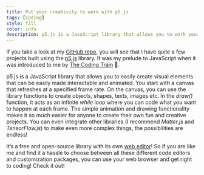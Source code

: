 ```yaml
---
title: Put your creativity to work with p5.js
tags: [Coding]
style: fill
color: info
description: p5.js is a JavaScript library that allows you to work your creativity :art:!
---
```


If you take a look at my <a href="https://github.com/clivelo" target="_blank">GitHub repo</a>, you will see that I have quite a few projects built using the <a href="https://p5js.org/" target="_blank">p5.js</a> library. It was my prelude to JavaScript when it was introduced to me by <a href="https://www.youtube.com/channel/UCvjgXvBlbQiydffZU7m1_aw" target="_blank">The Coding Train</a> :train:.

p5.js is a JavaScript library that allows you to easily create visual elements that can be easily made interactable and animated. You start with a canvas that refreshes at a specified frame rate. On the canvas, you can use the library functions to create objects, shapes, texts, images etc. In the <i>draw()</i> function, it acts as an infinite <i>while</i> loop where you can code what you want to happen at each frame. The simple animation and drawing functionality makes it so much easier for anyone to create their own fun and creative projects. You can even integrate other libraries (I recommend <i>Matter.js</i> and <i>TensorFlow.js</i>) to make even more complex things, the possibilities are endless!

It’s a free and open-source library with its own <a href="https://editor.p5js.org/" target="_blank">web editor</a>! So if you are like me and find it a hassle to choose between all these different code editors and customization packages, you can use your web browser and get right to coding! Check it out!
